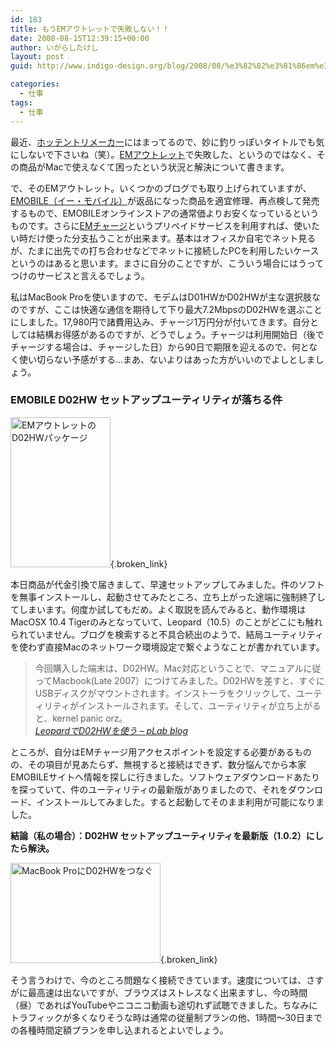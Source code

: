 ```yaml
---
id: 183
title: もうEMアウトレットで失敗しない！！
date: 2008-08-15T12:39:15+00:00
author: いがらしたけし
layout: post
guid: http://www.indigo-design.org/blog/2008/08/%e3%82%82%e3%81%86em%e3%82%a2%e3%82%a6%e3%83%88%e3%83%ac%e3%83%83%e3%83%88%e3%81%a7%e5%a4%b1%e6%95%97%e3%81%97%e3%81%aa%e3%81%84%ef%bc%81%ef%bc%81/

categories:
  - 仕事
tags:
  - 仕事
---
```

最近、[ホッテントリメーカー](http://pha22.net/hotentry/)にはまってるので、妙に釣りっぽいタイトルでも気にしないで下さいね（笑）。[EMアウトレット](https://store.emobile.jp/outlet.php)で失敗した、というのではなく、その商品がMacで使えなくて困ったという状況と解決について書きます。

で、そのEMアウトレット。いくつかのブログでも取り上げられていますが、[EMOBILE（イー・モバイル）](http://emobile.jp/)が返品になった商品を適宜修理、再点検して発売するもので、EMOBILEオンラインストアの通常価よりお安くなっているというものです。さらに[EMチャージ](http://emobile.jp/service/emcharge.html)というプリペイドサービスを利用すれば、使いたい時だけ使った分支払うことが出来ます。基本はオフィスか自宅でネット見るが、たまに出先での打ち合わせなどでネットに接続したPCを利用したいケースというのはあると思います。まさに自分のことですが、こういう場合にはうってつけのサービスと言えるでしょう。

私はMacBook Proを使いますので、モデムはD01HWかD02HWが主な選択肢なのですが、ここは快適な通信を期待して下り最大7.2MbpsのD02HWを選ぶことにしました。17,980円で諸費用込み、チャージ1万円分が付いてきます。自分としては結構お得感があるのですが、どうでしょう。チャージは利用開始日（後でチャージする場合は、チャージした日）から90日で期限を迎えるので、何となく使い切らない予感がする…まあ、ないよりはあった方がいいのでよしとしましょう。

### EMOBILE D02HW セットアップユーティリティが落ちる件

[<img src="http://art6.photozou.jp/pub/767/120767/photo/11749159.jpg" alt="EMアウトレットのD02HWパッケージ" width="160" height="240" />](http://photozou.jp/photo/show/120767/11749159){.broken_link}

本日商品が代金引換で届きまして、早速セットアップしてみました。件のソフトを無事インストールし、起動させてみたところ、立ち上がった途端に強制終了してしまいます。何度か試してもだめ。よく取説を読んでみると、動作環境はMacOSX 10.4 Tigerのみとなっていて、Leopard（10.5）のことがどこにも触れられていません。ブログを検索すると不具合続出のようで、結局ユーティリティを使わず直接Macのネットワーク環境設定で繋ぐようなことが書かれています。

<blockquote cite="http://www.plab.jp/blog/2008/02/21/leopardd02hw.html">
  <p>
    今回購入した端末は、D02HW。Mac対応ということで、マニュアルに従ってMacbook(Late 2007）につけてみました。D02HWを差すと、すぐにUSBディスクがマウントされます。インストーラをクリックして、ユーティリティがインストールされます。そして、ユーティリティが立ち上がると、kernel panic orz。<br /><cite><a href="http://www.plab.jp/blog/2008/02/21/leopardd02hw.html" class="broken_link">LeopardでD02HWを使う &#8211; pLab blog</a></cite>
  </p>
</blockquote>

ところが、自分はEMチャージ用アクセスポイントを設定する必要があるものの、その項目が見あたらず、無視すると接続はできず、数分悩んでから本家EMOBILEサイトへ情報を探しに行きました。ソフトウェアダウンロードあたりを探っていて、件のユーティリティの最新版がありましたので、それをダウンロード、インストールしてみました。すると起動してそのまま利用が可能になりました。

**結論（私の場合）：D02HW セットアップユーティリティを最新版（1.0.2）にしたら解決。**

[<img src="http://art1.photozou.jp/pub/767/120767/photo/11749162.jpg" alt="MacBook ProにD02HWをつなぐ" width="240" height="160" style="border:0" />](http://photozou.jp/photo/show/120767/11749162){.broken_link}

そう言うわけで、今のところ問題なく接続できています。速度については、さすがに最高速は出ないですが、ブラウズはストレスなく出来ますし、今の時間（昼）であればYouTubeやニコニコ動画も途切れず試聴できました。ちなみにトラフィックが多くなりそうな時は通常の従量制プランの他、1時間〜30日までの各種時間定額プランを申し込まれるとよいでしょう。
